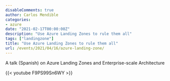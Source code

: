 ```yaml
---
disableComments: true
author: Carlos Mendible
categories:
- azure
date: "2021-02-17T00:00:00Z"
description: "Use Azure Landing Zones to rule them all"
tags: ["landingzone"]
title: "Use Azure Landing Zones to rule them all"
url: /events/2021/04/16/azure-landing-zone/
---
```


A talk (Spanish) on Azure Landing Zones and Enterprise-scale Architecture

{{< youtube F9PS99Sn6WY >}}